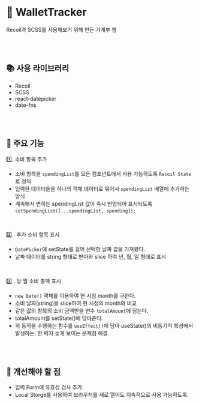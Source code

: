 # 💸 WalletTracker

Recoil과 SCSS를 사용해보기 위해 만든 가계부 웹

<br>
<br>

## 📚 사용 라이브러리

- Recoil
- SCSS
- react-datepicker
- date-fns

<br>
<br>

## 📐 주요 기능

1️⃣. 소비 항목 추가
  - 소비 항목을 `spendingList`를 모든 컴포넌트에서 사용 가능하도록 `Recoil State`로 정의
  - 입력한 데이터들을 하나의 객체 데이터로 묶어서 `spendingList` 배열에 추가하는 방식
  - 계속해서 변하는 spendingList 값이 즉시 반영되어 표시되도록<br>
    `setSpendingList([...spendingList, spending]);`
<br>

2️⃣ . 추가 소비 항목 표시
  - `DatePicker`에 setState를 걸어 선택한 날짜 값을 가져왔다.
  - 날짜 데이터를 string 형태로 받아와 slice 하여 년, 월, 일 형태로 표시
<br>

3️⃣ . 당 월 소비 총액 표시
  - `new Date()` 객체를 이용하여 현 시점 month를 구한다.
  -  소비 날짜(string)을 slice하여 현 시점의 month와 비교
  -  같은 값의 항목의 소비 금액만을 변수 `totalAmount`에 담는다.
  -  totalAmount를 setState()에 담아준다.
  -  위 동작을 수행하는 함수를 `useEffect()`에 담아 useState()의 비동기적 특성에서 발생하는, 한 박자 늦게 보이는 문제점 해결

 <br>
 <br>

 ## 🔧 개선해야 할 점
  - 입력 Form에 유효성 검사 추가
  - Local Storge를 사용하여 브라우저를 새로 열어도 지속적으로 사용 가능하도록.
 
